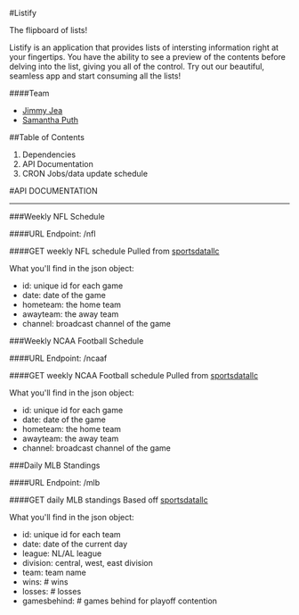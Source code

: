 #Listify

The flipboard of lists!

Listify is an application that provides lists of intersting information right at your fingertips. You have the ability to see a preview of the contents before delving into the list, giving you all of the control. Try out our beautiful, seamless app and start consuming all the lists!

####Team
- [Jimmy Jea](github.com/jimjea)
- [Samantha Puth](github.com/sputh)

##Table of Contents
1) Dependencies
2) API Documentation
3) CRON Jobs/data update schedule




#API DOCUMENTATION
___
###Weekly NFL Schedule

####URL Endpoint: /nfl

####GET weekly NFL schedule
Pulled from [sportsdatallc](http://www.sportsdatallc.com/)

What you'll find in the json object:
- id: unique id for each game
- date: date of the game
- hometeam: the home team
- awayteam: the away team
- channel: broadcast channel of the game


###Weekly NCAA Football Schedule

####URL Endpoint: /ncaaf

####GET weekly NCAA Football schedule
Pulled from [sportsdatallc](http://www.sportsdatallc.com/)

What you'll find in the json object:
- id: unique id for each game
- date: date of the game
- hometeam: the home team
- awayteam: the away team
- channel: broadcast channel of the game


###Daily MLB Standings

####URL Endpoint: /mlb

####GET daily MLB standings
Based off [sportsdatallc](http://www.sportsdatallc.com/)

What you'll find in the json object:
- id: unique id for each team
- date: date of the current day
- league: NL/AL league
- division: central, west, east division
- team: team name
- wins: # wins
- losses: # losses
- gamesbehind: # games behind for playoff contention

